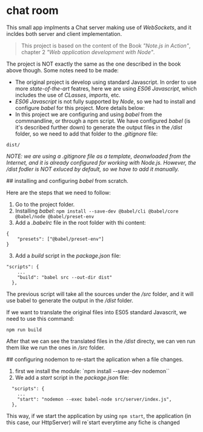 # chat room

This small app implments a Chat server making use of _WebSockets_, and it incldes both server and client implementation.

> This project is based on the content of the Book _"Note.js in Action"_, chapter 2 _"Web application development with Node"_.

The project is NOT exactly the same as the one described in the book above though. Some notes need to be made:

* The original project is develop using standard Javascript. In order to use more _state-of-the-art_ featres, here we are using _ES06 Javascript_, which includes the use of _CLasses_, _imports_, etc.
* _ES06 Javascript_ is not fully supported by _Node_, so we had to install and configure _babel_ for this project. More details below:
* In this project we are configuring and using _babel_ from the commnandline, or through a npm script. We have configured _babel_ (is it's described further down) to generate the output files in the _/dist_ folder, so we need to add that folder to the _.gitignore_ file:

```
dist/
```

_NOTE: we are using a .gitignore file as a template, deonwloaded from the Internet, and it is already configured for working with Node.js. However, the /dist fodler is NOT exluced by default, so we have to add it manually._


## installing and configuring _babel_ from scratch.

Here are the steps that we need to follow:

1. Go to the project folder.
2. Installing _babel_: `npm install --save-dev @babel/cli @babel/core @babel/node @babel/preset-env`
4. Add a _.babelrc_ file in the root folder with thi content:
```
{
    "presets": ["@babel/preset-env"]
}
```
3. Add a _build_ script in the _package.json_ file:
```
"scripts": {
    ...
    "build": "babel src --out-dir dist"
  },
```
The previous script will take all the sources under the _/src_ folder, and it will use babel to generate the output in the _/dist_ folder.

If we want to translate the original files into ES05 standard Javascrit, we need to use this command:
```
npm run build
```

After that we can see the translated files in the _/dist_ directy, we can ven run them like we run the ones in _/src_ folder.

## configuring nodemon to re-start the aplication when a file changes.

1. first we install the module: `npm install --save-dev nodemon``
2. We add a _start_ script in the _package.json_ file:
```
  "scripts": {
    ...
    "start": "nodemon --exec babel-node src/server/index.js",
  },
```

This way, if we start the application by using `npm start`, the application (in this case, our HttpServer) will re´start everytime any fiche is changed